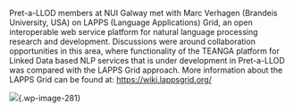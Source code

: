 Pret-a-LLOD members at NUI Galway met with Marc Verhagen (Brandeis
University, USA) on LAPPS (Language Applications) Grid, an open
interoperable web service platform for natural language processing
research and development. Discussions were around collaboration
opportunities in this area, where functionality of the TEANGA platform
for Linked Data based NLP services that is under development in
Pret-a-LLOD was compared with the LAPPS Grid approach. More information
about the LAPPS Grid can be found at: <https://wiki.lappsgrid.org/>

![](https://www.pret-a-llod.eu/wp-content/uploads/2019/07/20190626_152021-1024x768.jpg){.wp-image-281}
